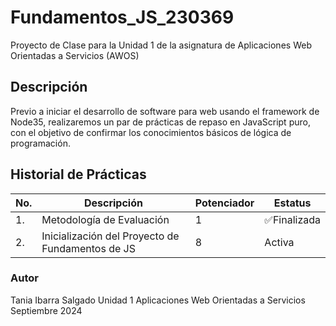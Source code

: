 # Fundamentos_JS_230369
Proyecto de Clase para la Unidad 1 de la asignatura de Aplicaciones Web Orientadas a Servicios (AWOS)


## Descripción
Previo a iniciar el desarrollo de software para web usando el framework de Node35, realizaremos un par de prácticas de repaso en JavaScript puro, con el objetivo de confirmar los conocimientos básicos de lógica de programación.


## Historial de Prácticas
 |No. |Descripción|Potenciador|Estatus|
 |--|--|--|--|
 |1.|Metodología de Evaluación|1|✅Finalizada|
 |2.| Inicialización del Proyecto de Fundamentos de JS|8|Activa|



### Autor
Tania Ibarra Salgado
Unidad 1
Aplicaciones Web Orientadas a Servicios
Septiembre 2024
